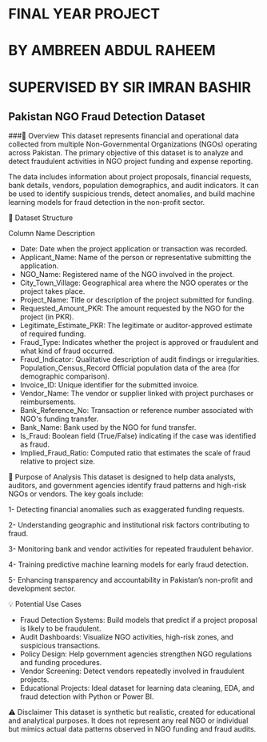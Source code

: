 # FINAL YEAR PROJECT

# BY AMBREEN ABDUL RAHEEM
# SUPERVISED BY SIR IMRAN BASHIR
## Pakistan NGO Fraud Detection Dataset
###📘 Overview
This dataset represents financial and operational data collected from multiple Non-Governmental Organizations (NGOs) operating across Pakistan.
The primary objective of this dataset is to analyze and detect fraudulent activities in NGO project funding and expense reporting.

The data includes information about project proposals, financial requests, bank details, vendors, population demographics, and audit indicators.
It can be used to identify suspicious trends, detect anomalies, and build machine learning models for fraud detection in the non-profit sector.

🧩 Dataset Structure

Column Name	Description

- Date:	Date when the project application or transaction was recorded.
- Applicant_Name:	Name of the person or representative submitting the application.
- NGO_Name:	Registered name of the NGO involved in the project.
- City_Town_Village:	Geographical area where the NGO operates or the project takes place.
- Project_Name:	Title or description of the project submitted for funding.
- Requested_Amount_PKR:	The amount requested by the NGO for the project (in PKR).
- Legitimate_Estimate_PKR:	The legitimate or auditor-approved estimate of required funding.
- Fraud_Type:	Indicates whether the project is approved or fraudulent and what kind of fraud occurred.
- Fraud_Indicator:	Qualitative description of audit findings or irregularities.
Population_Census_Record	Official population data of the area (for demographic comparison).
- Invoice_ID:	Unique identifier for the submitted invoice.
- Vendor_Name:	The vendor or supplier linked with project purchases or reimbursements.
- Bank_Reference_No:	Transaction or reference number associated with NGO's funding transfer.
- Bank_Name:	Bank used by the NGO for fund transfer.
- Is_Fraud:	Boolean field (True/False) indicating if the case was identified as fraud.
- Implied_Fraud_Ratio:	Computed ratio that estimates the scale of fraud relative to project size.

🎯 Purpose of Analysis
This dataset is designed to help data analysts, auditors, and government agencies identify fraud patterns and high-risk NGOs or vendors.
The key goals include:

1- Detecting financial anomalies such as exaggerated funding requests.

2- Understanding geographic and institutional risk factors contributing to fraud.

3- Monitoring bank and vendor activities for repeated fraudulent behavior.

4- Training predictive machine learning models for early fraud detection.

5- Enhancing transparency and accountability in Pakistan’s non-profit and development sector.

💡 Potential Use Cases

- Fraud Detection Systems: Build models that predict if a project proposal is likely to be fraudulent.
- Audit Dashboards: Visualize NGO activities, high-risk zones, and suspicious transactions.
- Policy Design: Help government agencies strengthen NGO regulations and funding procedures.
- Vendor Screening: Detect vendors repeatedly involved in fraudulent projects.
- Educational Projects: Ideal dataset for learning data cleaning, EDA, and fraud detection with Python or Power BI.

⚠️ Disclaimer
This dataset is synthetic but realistic, created for educational and analytical purposes.
It does not represent any real NGO or individual but mimics actual data patterns observed in NGO funding and fraud audits.
